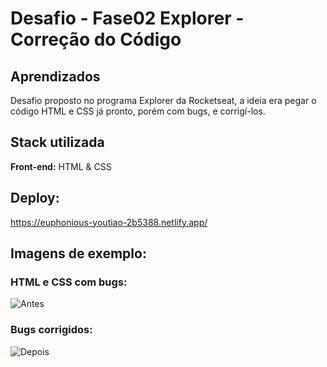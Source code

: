 
# Desafio - Fase02 Explorer - Correção do Código


## Aprendizados

Desafio proposto no programa Explorer da Rocketseat, a ideia era pegar o código HTML e CSS já pronto, porém com bugs, e corrigí-los.

## Stack utilizada

**Front-end:** HTML & CSS

## Deploy:

https://euphonious-youtiao-2b5388.netlify.app/

## Imagens de exemplo:

### HTML e CSS com bugs:

<img src="https://github.com/jscloneski/Desafio-Fase02-Corre-odoc-digo/blob/main/Image02/antes.jpeg" alt="Antes">

### Bugs corrigidos:

<img src="https://github.com/jscloneski/Desafio-Fase02-Corre-odoc-digo/blob/main/Image02/depois.jpeg" alt="Depois">




